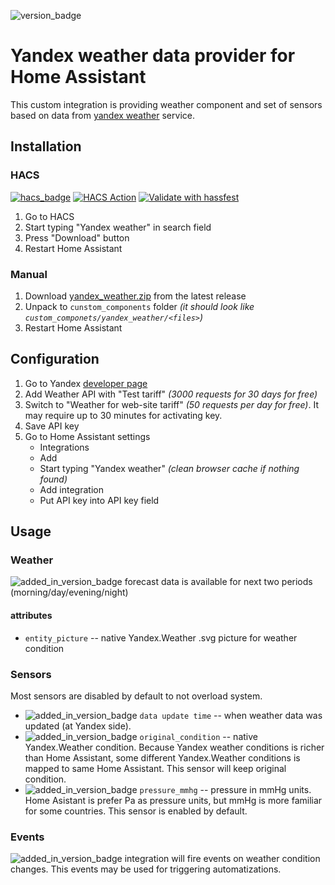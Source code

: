 ![version_badge](https://img.shields.io/badge/minimum%20HA%20version-2021.12-red)
# Yandex weather data provider for Home Assistant
This custom integration is providing weather component and set of sensors based on data from [yandex weather](https://weather.yandex.ru) service.

## Installation
### HACS
[![hacs_badge](https://img.shields.io/badge/HACS-Default-41BDF5.svg)](https://github.com/hacs/integration) [![HACS Action](https://github.com/IATkachenko/HA-YandexWeather/actions/workflows/hacs.yml/badge.svg)](https://github.com/IATkachenko/HA-YandexWeather/actions/workflows/hacs.yml) [![Validate with hassfest](https://github.com/IATkachenko/HA-YandexWeather/actions/workflows/hassfest.yaml/badge.svg)](https://github.com/IATkachenko/HA-YandexWeather/actions/workflows/hassfest.yaml)
1. Go to HACS
2. Start typing "Yandex weather" in search field
3. Press "Download" button
4. Restart Home Assistant
### Manual
1. Download [yandex_weather.zip](https://github.com/IATkachenko/HA-YandexWeather/releases/download/latest/yandex_weather.zip) from the latest release
2. Unpack to `cunstom_components` folder _(it should look like `custom_componets/yandex_weather/<files>`)_
3. Restart Home Assistant

## Configuration
1. Go to Yandex [developer page](https://developer.tech.yandex.ru/services)
2. Add Weather API with "Test tariff" _(3000 requests for 30 days for free)_
3. Switch to "Weather for web-site tariff" _(50 requests per day for free)_. It may require up to 30 minutes for activating key.
4. Save API key
5. Go to Home Assistant settings
    * Integrations
    * Add
    * Start typing "Yandex weather" _(clean browser cache if nothing found)_
    * Add integration
    * Put API key into API key field

## Usage
### Weather
![added_in_version_badge](https://img.shields.io/badge/Since-v0.8.0-red) forecast data is available for next two periods (morning/day/evening/night) 
#### attributes
 * `entity_picture` -- native Yandex.Weather .svg picture for weather condition
### Sensors
Most sensors are disabled by default to not overload system. 
 
* ![added_in_version_badge](https://img.shields.io/badge/Since-v0.3.0-red) `data update time` -- when weather data was updated (at Yandex side).
* ![added_in_version_badge](https://img.shields.io/badge/Since-v0.4.0-red) `original_condition` -- native Yandex.Weather condition. Because Yandex weather conditions is richer than Home Assistant, some different Yandex.Weather conditions is mapped to same Home Assistant. This sensor will keep original condition.
* ![added_in_version_badge](https://img.shields.io/badge/Since-v0.6.0-red) `pressure_mmhg` -- pressure in mmHg units. Home Asistant is prefer Pa as pressure units, but mmHg is more familiar for some countries. This sensor is enabled by default.
### Events
![added_in_version_badge](https://img.shields.io/badge/Since-v0.4.0-red) integration will fire events on weather condition changes. This events may be used for triggering automatizations.
